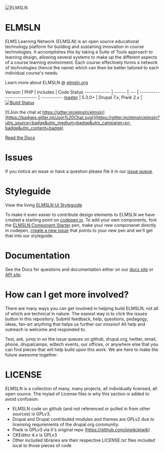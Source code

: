 ![ELMSLN](https://raw.githubusercontent.com/michael-collins/elmsln-logos/master/png-lowres-solid/lowres_square-color.png "ELMS Learning Network")

ELMSLN
==============

ELMS Learning Network (ELMSLN) is an open source educational technology platform for building and sustaining innovation in course technologies. It accomplishes this by taking a Suite of Tools approach to learning design, allowing several systems to make up the different aspects of a course learning environment.  Each course effectively forms a network of technologies (hence the name) which can then be better tailored to each individual course's needs.

Learn more about ELMSLN @ [elmsln.org](http://elmsln.org/)

Version | PHP | Includes | Code Status 
------------- | ------  | --- | -------------------------- | -----------
[master](https://travis-ci.org/elmsln/elmsln)  | 5.3.0+ | Drupal 7.x, Piwik 2.x | [![Build Status](https://travis-ci.org/elmsln/elmsln.svg?branch=master)](https://travis-ci.org/elmsln/elmsln)

[![Join the chat at https://gitter.im/elmsln/elmsln](https://badges.gitter.im/Join%20Chat.svg)](https://gitter.im/elmsln/elmsln?utm_source=badge&utm_medium=badge&utm_campaign=pr-badge&utm_content=badge)

[Read the Docs](http://docs.elmsln.org/)

Issues
==============
If you notice an issue or have a question please file it in our [issue queue](https://github.com/elmsln/elmsln/issues).

Styleguide
==============
View the living [ELMSLN UI Styleguide](https://cdn.rawgit.com/elmsln/elmsln/master/core/dslmcode/shared/drupal-7.x/themes/elmsln_contrib/foundation_access/styleguide/index.html)

To make it even easier to contribute design elements to ELMSLN we have created a starting point on [codepen.io](http://codepen.io/heyMP/pen/KdyKgK). To add your own components, fork the [ELMSLN Component Starter](http://codepen.io/heyMP/pen/KdyKgK) pen, make your new componenet directly in codepen, [create a new issue](https://github.com/elmsln/elmsln/issues/new) that points to your new pen and we'll get that into our styleguide.

Documentation
==============
See the Docs for questions and documentation either on our [docs site](http://docs.elmsln.org) or [API site](http://api.elmsln.org).

How can I get more involved?
==============
There are many ways you can get involved in helping build ELMSLN; not all of which are technical in nature. The easiest way is to click the issues button in this repository. Submit feedback, help, questions, pedagogy, ideas, fan-art anything that helps us further our mission! All help and outreach is welcome and responded to.

Test, ask, jump in on the issue queues on github, drupal.org, twitter, email, phone, drupalcamps, edtech events, our offices, or anywhere else that you can find pieces that will help build upon this work. We are here to make the future awesome together.

LICENSE
==============
ELMSLN is a collection of many, many projects, all individually licensed, all open source. The myiad of License files is why this section is added to avoid confusion.

- ELMSLN code on github (and not referenced or pulled in from other sources) is GPLv3.
- Drupal and Drupal contributed modules and themes are GPLv2 due to licensing requirements of the drupal.org community.
- Piwik is GPLv3 via it's original repo (https://github.com/piwik/piwik)
- CKEditor 4.x is GPLv3
- Other included libraries are their respective LICENSE.txt files included local to those pieces of code
